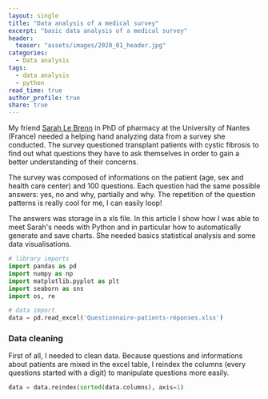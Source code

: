 ```yaml
---
layout: single
title: "Data analysis of a medical survey"
excerpt: "basic data analysis of a medical survey"
header:
  teaser: "assets/images/2020_01_header.jpg"
categories:
  - Data analysis
tags:
  - data analysis
  - python
read_time: true
author_profile: true
share: true
---
```

My friend [Sarah Le Brenn](https://www.linkedin.com/in/sarah-le-brenn-1a9337102/) in PhD of pharmacy at the University of Nantes (France) needed a helping hand analyzing data from a survey she conducted. The survey questioned transplant patients with cystic fibrosis to find out what questions they have to ask themselves in order to gain a better understanding of their concerns.

The survey was composed of informations on the patient (age, sex and health care center) and 100 questions. Each question had the same possible answers: yes, no and why, partially and why. The repetition of the question patterns is really cool for me, I can easily loop!

The answers was storage in a xls file. In this article I show how I was able to meet Sarah's needs with Python and in particular how to automatically generate and save charts. She needed basics statistical analysis and some data visualisations.

```python
# library imports
import pandas as pd
import numpy as np
import matplotlib.pyplot as plt
import seaborn as sns
import os, re

# data import
data = pd.read_excel('Questionnaire-patients-réponses.xlsx')
```
### Data cleaning
First of all, I needed to clean data. Because questions and informations about patients are mixed in the excel table, I reindex the columns (every questions started with a digit) to manipulate questions more easily. 

```python
data = data.reindex(sorted(data.columns), axis=1)
```
